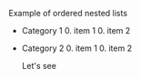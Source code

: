Example of ordered nested lists

- Category 1
  0. item 1
  0. item 2
  
- Category 2
  0. item 1
  0. item 2
  
  Let's see
